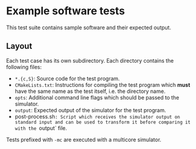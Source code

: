 # Example software tests

This test suite contains sample software and their expected output.

## Layout

Each test case has its own subdirectory. Each directory contains the
following files:

* `*.{c,S}`: Source code for the test program.
* `CMakeLists.txt`: Instructions for compiling the test program which
  **must** have the same name as the test itself, i.e. the directory
  name.
* `opts`: Additional command line flags which should be passed to the
  simulator.
* `output`: Expected output of the simulator for the test program.
* post-process.sh`: Script which receives the simulator output
  on standard input and can be used to transform it before comparing it
  with the `output` file.

Tests prefixed with `-mc` are executed with a multicore simulator.
